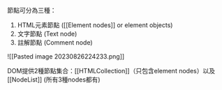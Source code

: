 節點可分為三種：
1. HTML元素節點 ([[Element nodes]] or element objects)
2. 文字節點 (Text node)
3. 註解節點 (Comment node)

![[Pasted image 20230826224233.png]]

DOM提供2種節點集合：[[HTMLCollection]]（只包含element nodes）以及 [[NodeList]] (所有3種nodes都有)